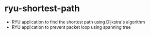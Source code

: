 # ryu-shortest-path
* RYU application to find the shortest path using Dijkstra's algorithm
* RYU application to prevent packet loop using spanning tree
